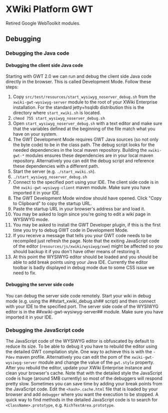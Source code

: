 # XWiki Platform GWT

Retired Google WebToolkit modules.

## Debugging ##

### Debugging the Java code ###

#### Debugging the client side Java code ####

Starting with GWT 2.0 we can run and debug the client side Java code directly in the browser. This is called Development Mode. Follow these steps:

1. Copy `src/test/resources/start_wysiwyg_noserver_debug.sh` from the `xwiki-gwt-wysiwyg-server` module to the root of your XWiki Enterprise installation. For the standard jetty+hsqldb distribution this is the directory where `start_xwiki.sh` is located.
1. `chmod 755 start_wysiwyg_noserver_debug.sh`
1. Open `start_wysiwyg_noserver_debug.sh` with a text editor and make sure that the variables defined at the beginning of the file match what you have on your system.
1. The GWT Development Mode requires GWT Java sources (so not only the byte code) to be in the class path. The debug script looks for the needed dependencies in the local maven repository. Building the `xwiki-gwt-*` modules ensures these dependencies are in your local maven repository. Alternatively you can edit the debug script and reference these dependencies with a different path.
1. Start the server (e.g. `./start_xwiki.sh`).
1. `./start_wysiwyg_noserver_debug.sh`
1. Connect to the specified port using your IDE. The client side code is in the `xwiki-gwt-wysiwyg-client` maven module. Make sure you have imported it in your IDE.
1. The GWT Development Mode window should have opened. Click "Copy to Clipboard" to copy the startup URL.
1. Paste the startup URL in your browser's address bar and load it.
1. You may be asked to login since you're going to edit a wiki page in WYSIWYG mode.
1. You may be asked to install the GWT Developer plugin, if this is the first time you try to debug GWT code in Development Mode.
1. If you receive a message that tells you your GWT code needs to be recompiled just refresh the page. Note that the exiting JavaScript code of the editor (`resources/js/xwiki/wysiwyg/xwe`) might be affected so you should backup it if you don't have other means of restoring it.
1. At this point the WYSIWYG editor should be loaded and you should be able to add break points using your Java IDE. Currently the editor toolbar is badly displayed in debug mode due to some CSS issue we need to fix.

#### Debugging the server side code ####

You can debug the server side code remotely. Start your wiki in debug mode (e.g. using the ##start_xwiki_debug.sh## script) and then connect with your IDE to the specified port. The server side code of the WYSIWYG editor is in the ##xwiki-gwt-wysiwyg-server## module. Make sure you have imported it in your IDE.

### Debugging the JavaScript code ###

The JavaScript code of the WYSIWYG editor is obfuscated by default to reduce its size. To be able to debug it you have to rebuild the editor using the detailed GWT compilation style. One way to achieve this is with the `-Pdev` maven profile. Alternatively you can edit the pom of the `xwiki-gwt-wysiwyg-server` module and change the value of the `gwt.style` property. After you rebuild the editor, update your XWiki Enterprise instance and clean your browser's cache. Note that with the detailed style the JavaScript code is huge (around 5MB currently) so most of the debuggers will respond pretty slow. Sometimes you can save time by adding your break points from the JavaScript code. Edit the `<hash>.cache.html` file that is loaded by your browser and add `debugger` where you want the execution to be stopped. A quick way to find methods in the detailed JavaScript code is to search for `<ClassName>.prototype`, e.g. `RichTextArea.prototype`.
